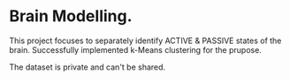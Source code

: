# Brain Modelling.

This project focuses to separately identify ACTIVE & PASSIVE states of the brain.
Successfully implemented k-Means clustering for the prupose.

The dataset is private and can't be shared.

